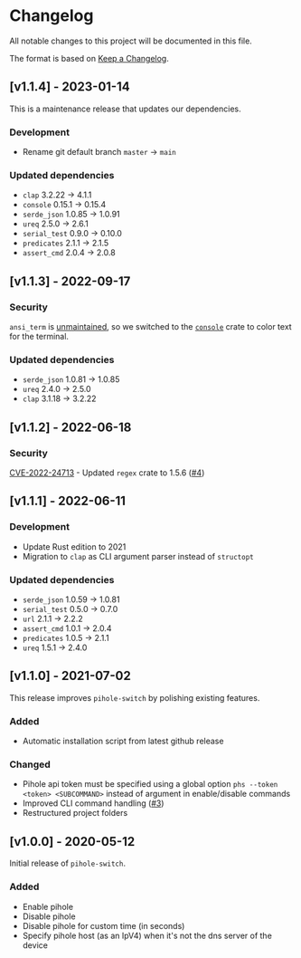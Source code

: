 # Changelog

All notable changes to this project will be documented in this file.

The format is based on [Keep a Changelog](https://keepachangelog.com/en/1.0.0/).

## [v1.1.4] - 2023-01-14

This is a maintenance release that updates our dependencies.

### Development

- Rename git default branch `master` -> `main`

### Updated dependencies

- `clap` 3.2.22 -> 4.1.1
- `console` 0.15.1 -> 0.15.4
- `serde_json` 1.0.85 -> 1.0.91
- `ureq` 2.5.0 -> 2.6.1
- `serial_test` 0.9.0 -> 0.10.0
- `predicates` 2.1.1 -> 2.1.5
- `assert_cmd` 2.0.4 -> 2.0.8

## [v1.1.3] - 2022-09-17

### Security

`ansi_term` is [unmaintained](https://github.com/advisories/GHSA-74w3-p89x-ffgh), so we switched to the [`console`](https://crates.io/crates/console) crate to color text for the terminal.

### Updated dependencies

- `serde_json` 1.0.81 -> 1.0.85
- `ureq` 2.4.0 -> 2.5.0
- `clap` 3.1.18 -> 3.2.22

## [v1.1.2] - 2022-06-18

### Security

[CVE-2022-24713](https://github.com/advisories/GHSA-m5pq-gvj9-9vr8) - Updated `regex` crate to 1.5.6 ([#4](https://github.com/devmatteini/pihole-switch/pull/4))

## [v1.1.1] - 2022-06-11

### Development

- Update Rust edition to 2021
- Migration to `clap` as CLI argument parser instead of `structopt`

### Updated dependencies

- `serde_json` 1.0.59 -> 1.0.81
- `serial_test` 0.5.0 -> 0.7.0
- `url` 2.1.1 -> 2.2.2
- `assert_cmd` 1.0.1 -> 2.0.4
- `predicates` 1.0.5 -> 2.1.1
- `ureq` 1.5.1 -> 2.4.0

## [v1.1.0] - 2021-07-02

This release improves `pihole-switch` by polishing existing features.

### Added

- Automatic installation script from latest github release

### Changed

- Pihole api token must be specified using a global option `phs --token <token> <SUBCOMMAND>` instead of argument in
  enable/disable commands
- Improved CLI command handling ([#3](https://github.com/devmatteini/pihole-switch/pull/3))
- Restructured project folders

## [v1.0.0] - 2020-05-12

Initial release of `pihole-switch`.

### Added

- Enable pihole
- Disable pihole
- Disable pihole for custom time (in seconds)
- Specify pihole host (as an IpV4) when it's not the dns server of the device
